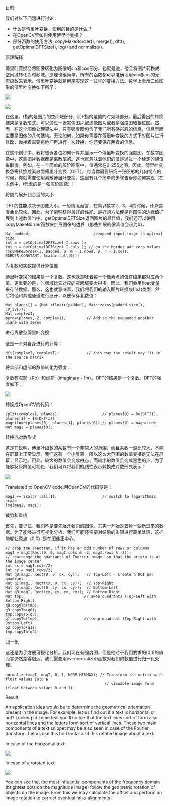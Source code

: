 目的

我们对以下问题进行讨论：

* 什么是傅里叶变换，使用的目的是什么？
* 在OpenCV里如何使用傅里叶变换？
* 部分函数的使用方法: copyMakeBorder(), merge(), dft(), getOptimalDFTSize(), log() and normalize().

原理解释 

傅里叶变换会将图像转化为图像的sin和cos部分。也就是说，他会将图片转换成空间域转化为时频域。原理也很简单，所有的函数都可以准确地用sin和cos的无穷级数来表示。傅里叶变换就是用来实现这一过程的变换方法。数学上表示二维图形的傅里叶变换如下所示：

![](http://latex.codecogs.com/gif.latex?F(k,l)=\displaystyle\sum\limits_{i=0}^{N-1}\sum\limits_{j=0}^{N-1}f(i,j)e^{-i2\pi(\frac{ki}{N}+\frac{lj}{N})})

![](http://latex.codecogs.com/gif.latex?e^{ix}=\cos{x}+i\sin{x})

在这里，f指的是图片的空间域部分，而F指的是他的时频域部分。最后得出的转换结果是复数形式。可以通过一张实像图片或虚像图片或者是强度图和相位图。然而，在这个图像处理算法中，只有强度图包含了我们所有感兴趣的信息，信息里面主要是图像的几何结构。无论如何，如果你需要在傅里叶变换的方式下对图片进行修改，你接着需要将他们再进行一次转换，你还要保存两者的信息。

在这个例子中，我将告诉各位如何计算并显示一个傅里叶变换的强度图。在数字图像中，这些图片数据都是离散型的。这也就意味着他们的值是通过一个给定的阈值来取得。例如，在一个简单的灰阶图形中，值通常在0-255之间。因此，傅里叶变换急需转换成离散型傅里叶变换（DFT）。每当你需要研究一张图形的几何视点的时候，你就需要使用离散傅里叶变换。这里有几个简单的步骤告诉你如何实现（在本例中，I代表的是一张灰阶图像）：

将图片展开到合适的大小

DFT的性能取决于图像大小。一般情况而言，在乘以数字2、3、4的时候，计算速度会比较快。因此，为了能够获得最好的性能，最好的方法便是将图像的边缘值扩展到上述数值当中。getOptimalDFTSize返回图片的最佳值，我们还可以使用copyMakeBorder函数来扩展图像的边界（那些扩展的像素值会设为0）。

```
Mat padded;                            //expand input image to optimal size
int m = getOptimalDFTSize( I.rows );
int n = getOptimalDFTSize( I.cols ); // on the border add zero values
copyMakeBorder(I, padded, 0, m - I.rows, 0, n - I.cols, BORDER_CONSTANT, Scalar::all(0));
```

为复数和实数提供计算位置

傅里叶变换的结果是一个复数。这也就意味着每一个像素点的值在结果都对应两个值。更重要的是，时频域比它对应的空间域要大得多。因此，我们会用float变量来存储数据。那么，这也就意味着，我们将我们的输入图片转换成float类型，然后将他和其他通道进行展开，以便保存复数值：

```
Mat planes[] = {Mat_<float>(padded), Mat::zeros(padded.size(), CV_32F)};
Mat complexI;
merge(planes, 2, complexI);         // Add to the expanded another plane with zeros
```

进行离散型傅里叶变换

这是一个对自身进行的计算：

```
dft(complexI, complexI);            // this way the result may fit in the source matrix
```

将实部和虚部的数值转化为强度：

复数有实部（Re）和虚部（imaginary - Im）。DFT的结果是一个复数。DFT的强度如下：

![](http://latex.codecogs.com/gif.latex?M=\sqrt[2]{{Re(DFT(I))}^2+{Im(DFT(I))}^2})

转换成OpenCV的代码：

```
split(complexI, planes);                   // planes[0] = Re(DFT(I), planes[1] = Im(DFT(I))
magnitude(planes[0], planes[1], planes[0]);// planes[0] = magnitude
Mat magI = planes[0];
```

转换成对数形式

这是在说明，傅里叶级数的系数有一个非常大的范围，而且系数一般比较大，不能在屏幕上正常显示。我们这有一个小屏幕，所以这么大范围的数值变换是无法在屏幕上显示地。因此，较大的数值会变成白点，而较小的数值会变成黑色的点。为了能够将灰阶值可视化，我们可以将我们的线性表示转换成对数形式表示：

![](http://latex.codecogs.com/gif.latex?M_1=\log{(1+M)})

Translated to OpenCV code:用OpenCV的代码便是：

```
magI += Scalar::all(1);                    // switch to logarithmic scale
log(magI, magI);
```

裁剪和重排

首先，要记住，我们不是要先展开我们的图像。其实一开始是去掉一些新进来的数据。为了能够进行可视化分析，我们可能还需要对结果的象限进行简单处理，这样能够让原点（0,0）是在图像正中心。

```
// crop the spectrum, if it has an odd number of rows or columns
magI = magI(Rect(0, 0, magI.cols & -2, magI.rows & -2));
// rearrange the quadrants of Fourier image  so that the origin is at the image center
int cx = magI.cols/2;
int cy = magI.rows/2;
Mat q0(magI, Rect(0, 0, cx, cy));   // Top-Left - Create a ROI per quadrant
Mat q1(magI, Rect(cx, 0, cx, cy));  // Top-Right
Mat q2(magI, Rect(0, cy, cx, cy));  // Bottom-Left
Mat q3(magI, Rect(cx, cy, cx, cy)); // Bottom-Right
Mat tmp;                           // swap quadrants (Top-Left with Bottom-Right)
q0.copyTo(tmp);
q3.copyTo(q0);
tmp.copyTo(q3);
q1.copyTo(tmp);                    // swap quadrant (Top-Right with Bottom-Left)
q2.copyTo(q1);
tmp.copyTo(q2);
```

归一化

这还是为了方便可视化分析。我们现在有强度图，但是他对于我们要求的\[0,1\]的值而言仍然差得很远。我们需要用cv::normalize()函数对我们的数值进行归一化处理。

```
normalize(magI, magI, 0, 1, NORM_MINMAX); // Transform the matrix with float values into a
                                            // viewable image form (float between values 0 and 1).
```

Result

An application idea would be to determine the geometrical orientation present in the image. For example, let us find out if a text is horizontal or not? Looking at some text you'll notice that the text lines sort of form also horizontal lines and the letters form sort of vertical lines. These two main components of a text snippet may be also seen in case of the Fourier transform. Let us use this horizontal and this rotated image about a text.

In case of the horizontal text:

![](https://docs.opencv.org/4.1.0/result_normal.jpg)

In case of a rotated text:

![](https://docs.opencv.org/4.1.0/result_rotated.jpg)

You can see that the most influential components of the frequency domain (brightest dots on the magnitude image) follow the geometric rotation of objects on the image. From this we may calculate the offset and perform an image rotation to correct eventual miss alignments.
